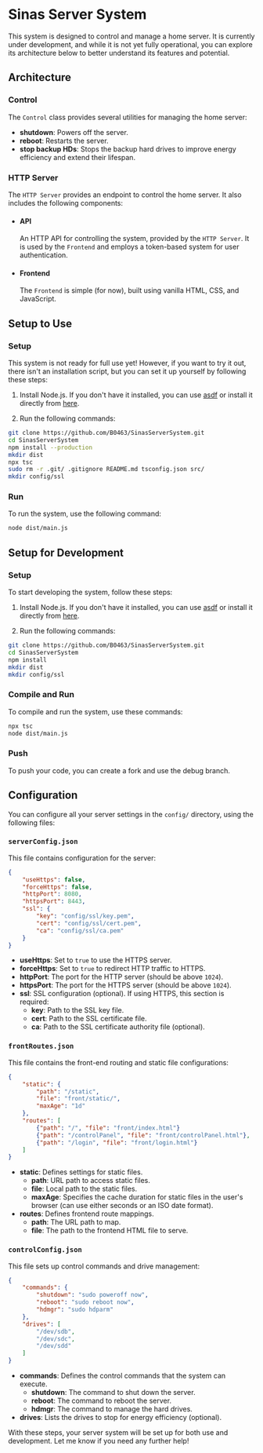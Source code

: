 # Sinas Server System

This system is designed to control and manage a home server. It is currently under development, and while it is not yet fully operational, you can explore its architecture below to better understand its features and potential.

## Architecture

### Control

The `Control` class provides several utilities for managing the home server:

- **shutdown**: Powers off the server.
- **reboot**: Restarts the server.
- **stop backup HDs**: Stops the backup hard drives to improve energy efficiency and extend their lifespan.

### HTTP Server

The `HTTP Server` provides an endpoint to control the home server. It also includes the following components:

- #### API

  An HTTP API for controlling the system, provided by the `HTTP Server`. It is used by the `Frontend` and employs a token-based system for user authentication.

- #### Frontend

  The `Frontend` is simple (for now), built using vanilla HTML, CSS, and JavaScript.

## Setup to Use

### Setup

This system is not ready for full use yet! However, if you want to try it out, there isn't an installation script, but you can set it up yourself by following these steps:

1. Install Node.js. If you don't have it installed, you can use [asdf](https://github.com/asdf-vm/asdf) or install it directly from [here](https://nodejs.org/).

2. Run the following commands:

~~~bash
git clone https://github.com/B0463/SinasServerSystem.git
cd SinasServerSystem
npm install --production
mkdir dist
npx tsc
sudo rm -r .git/ .gitignore README.md tsconfig.json src/
mkdir config/ssl
~~~

### Run

To run the system, use the following command:

~~~bash
node dist/main.js
~~~

## Setup for Development

### Setup

To start developing the system, follow these steps:

1. Install Node.js. If you don't have it installed, you can use [asdf](https://github.com/asdf-vm/asdf) or install it directly from [here](https://nodejs.org/).

2. Run the following commands:

~~~bash
git clone https://github.com/B0463/SinasServerSystem.git
cd SinasServerSystem
npm install
mkdir dist
mkdir config/ssl
~~~

### Compile and Run

To compile and run the system, use these commands:

~~~bash
npx tsc
node dist/main.js
~~~

### Push

To push your code, you can create a fork and use the debug branch.

## Configuration

You can configure all your server settings in the `config/` directory, using the following files:

### `serverConfig.json`

This file contains configuration for the server:

~~~json
{
    "useHttps": false, 
    "forceHttps": false, 
    "httpPort": 8080, 
    "httpsPort": 8443, 
    "ssl": {
        "key": "config/ssl/key.pem", 
        "cert": "config/ssl/cert.pem", 
        "ca": "config/ssl/ca.pem" 
    }
}
~~~

- **useHttps**: Set to `true` to use the HTTPS server.
- **forceHttps**: Set to `true` to redirect HTTP traffic to HTTPS.
- **httpPort**: The port for the HTTP server (should be above `1024`).
- **httpsPort**: The port for the HTTPS server (should be above `1024`).
- **ssl**: SSL configuration (optional). If using HTTPS, this section is required:
  - **key**: Path to the SSL key file.
  - **cert**: Path to the SSL certificate file.
  - **ca**: Path to the SSL certificate authority file (optional).

### `frontRoutes.json`

This file contains the front-end routing and static file configurations:

~~~json
{
    "static": {
        "path": "/static", 
        "file": "front/static/", 
        "maxAge": "1d"
    },
    "routes": [
        {"path": "/", "file": "front/index.html"}
        {"path": "/controlPanel", "file": "front/controlPanel.html"},
        {"path": "/login", "file": "front/login.html"}
    ]
}
~~~

- **static**: Defines settings for static files.
  - **path**: URL path to access static files.
  - **file**: Local path to the static files.
  - **maxAge**: Specifies the cache duration for static files in the user's browser (can use either seconds or an ISO date format).
- **routes**: Defines frontend route mappings.
  - **path**: The URL path to map.
  - **file**: The path to the frontend HTML file to serve.

### `controlConfig.json`

This file sets up control commands and drive management:

~~~json
{
    "commands": {
        "shutdown": "sudo poweroff now",
        "reboot": "sudo reboot now",
        "hdmgr": "sudo hdparm"
    },
    "drives": [
        "/dev/sdb",
        "/dev/sdc",
        "/dev/sdd"
    ]
}
~~~

- **commands**: Defines the control commands that the system can execute.
  - **shutdown**: The command to shut down the server.
  - **reboot**: The command to reboot the server.
  - **hdmgr**: The command to manage the hard drives.
- **drives**: Lists the drives to stop for energy efficiency (optional).

With these steps, your server system will be set up for both use and development. Let me know if you need any further help!
